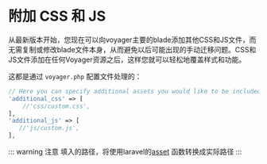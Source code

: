 # 附加 CSS 和 JS

从最新版本开始，您现在可以向voyager主要的blade添加其他CSS和JS文件，而无需复制或修改blade文件本身，从而避免以后可能出现的手动迁移问题。CSS和JS文件添加在任何Voyager资源之后，这样您就可以轻松地覆盖样式和功能。

这都是通过 `voyager.php` 配置文件处理的：

```php
// Here you can specify additional assets you would like to be included in the master.blade
'additional_css' => [
    //'css/custom.css',
],
'additional_js' => [
   //'js/custom.js',
],
```

::: warning 注意
填入的路径，将使用laravel的[asset](https://learnku.com/docs/laravel/6.x/helpers/5164#method-asset) 函数转换成实际路径
:::

